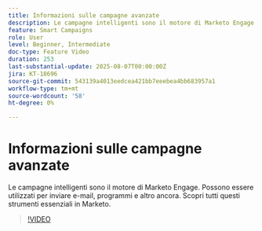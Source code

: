 ```yaml
---
title: Informazioni sulle campagne avanzate
description: Le campagne intelligenti sono il motore di Marketo Engage. Possono essere utilizzati per inviare e-mail, programmi e altro ancora. Scopri tutti questi strumenti essenziali.
feature: Smart Campaigns
role: User
level: Beginner, Intermediate
doc-type: Feature Video
duration: 253
last-substantial-update: 2025-08-07T00:00:00Z
jira: KT-18696
source-git-commit: 543139a4013eedcea421bb7eeebea4bb683957a1
workflow-type: tm+mt
source-wordcount: '58'
ht-degree: 0%

---
```



# Informazioni sulle campagne avanzate

Le campagne intelligenti sono il motore di Marketo Engage. Possono essere utilizzati per inviare e-mail, programmi e altro ancora. Scopri tutti questi strumenti essenziali in Marketo.

>[!VIDEO](https://video.tv.adobe.com/v/3470546/?learn=on&enablevpops)
